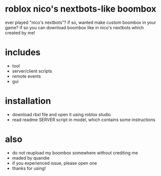 # roblox nico's nextbots-like boombox
ever played "nico's nextbots"? if so, wanted make custom boombox in your game?
if so you can download boombox like in nico's nextbots which created by me!

# includes
- tool
- server/client scripts
- remote events
- gui

# installation
- download rbxl file and open it using roblox studio
- read readme SERVER script in model, which contains some instructions

# also
- do not reupload my boombox somewhere without crediting me
- maded by quandie
- if you experienced issue, please open one
- thanks for using!
